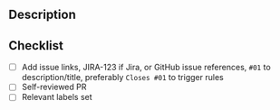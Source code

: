 ## Description

<!-- Description -->

## Checklist

- [ ] Add issue links, JIRA-123 if Jira, or GitHub issue references, `#01` to description/title, preferably `Closes #01` to trigger rules
- [ ] Self-reviewed PR
- [ ] Relevant labels set
